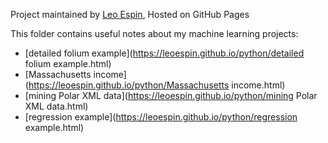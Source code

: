 Project maintained by [Leo Espin](https://github.com/leoEspin), Hosted on GitHub Pages

This folder contains useful notes about my machine learning projects:
* [detailed folium example](https://leoespin.github.io/python/detailed folium example.html)
* [Massachusetts income](https://leoespin.github.io/python/Massachusetts income.html)
* [mining Polar XML data](https://leoespin.github.io/python/mining Polar XML data.html)
* [regression example](https://leoespin.github.io/python/regression example.html)
